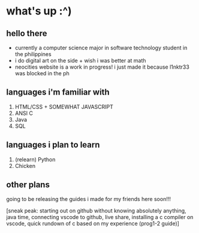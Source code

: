 # what's up :^)

## hello there
* currently a computer science major in software technology student in the philippines 
* i do digital art on the side + wish i was better at math
* neocities website is a work in progress! i just made it because l1nktr33 was blocked in the ph

## languages i'm familiar with
1. HTML/CSS + SOMEWHAT JAVASCRIPT
2. ANSI C
3. Java
4. SQL

## languages i plan to learn 
1. (relearn) Python
2. Chicken

## other plans
going to be releasing the guides i made for my friends here soon!!! 

[sneak peak: starting out on github without knowing absolutely anything, java time, connecting vscode to github, live share, installing a c compiler on vscode, quick rundown of c based on my experience (prog1-2 guide)]
